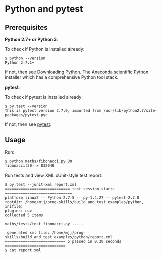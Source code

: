 Python and pytest
=================

Prerequisites
-------------

**Python 2.7+ or Python 3**:

To check if Python is installed already:

```
$ python --version
Python 2.7.1+
```

If not, then see [Downloading Python](http://wiki.python.org/moin/BeginnersGuide/Download). The [Anaconda](http://continuum.io/anacondace.html) scientific Python installer which has a comprehensive Python tool stack.

**pytest**:

To check if pytest is installed already:

```
$ py.test --version
This is pytest version 2.7.0, imported from /usr/lib/python2.7/site-packages/pytest.pyc
```

If not, then see [pytest](https://docs.pytest.org/en/latest/).

Usage
-----

Run:

```
$ python maths/fibonacci.py 30
fibonacci(30) = 832040
```

Run tests and view XML xUnit-style test report:

```
$ py.test --junit-xml report.xml
============================= test session starts ==============================
platform linux2 -- Python 2.7.5 -- py-1.4.27 -- pytest-2.7.0
rootdir: /home/mjj/prog-skills/build_and_test_examples/python, inifile: 
plugins: cov
collected 5 items 

maths/tests/test_fibonacci.py .....

 generated xml file: /home/mjj/prog-skills/build_and_test_examples/python/report.xml 
=========================== 5 passed in 0.30 seconds ===========================
$ cat report.xml
```
